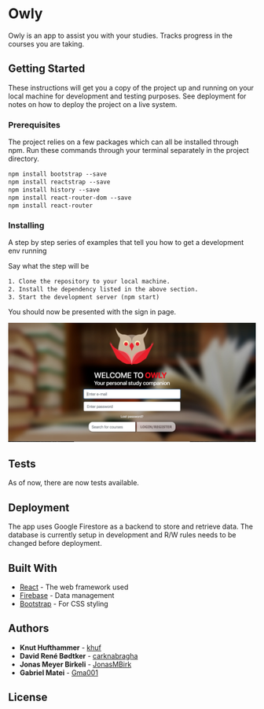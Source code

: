 # Owly

Owly is an app to assist you with your studies. Tracks progress in the courses you are taking.

## Getting Started

These instructions will get you a copy of the project up and running on your local machine for development and testing purposes. See deployment for notes on how to deploy the project on a live system.

### Prerequisites

The project relies on a few packages which can all be installed through npm. Run these commands through your terminal separately in the project directory.

```
npm install bootstrap --save
npm install reactstrap --save
npm install history --save
npm install react-router-dom --save
npm install react-router
```

### Installing

A step by step series of examples that tell you how to get a development env running

Say what the step will be

```
1. Clone the repository to your local machine.
2. Install the dependency listed in the above section.
3. Start the development server (npm start)
```

You should now be presented with the sign in page.

![alt text](https://github.com/khuf/owly-app/blob/master/docs/images/signin_preview.jpg)

## Tests

As of now, there are now tests available. 

## Deployment

The app uses Google Firestore as a backend to store and retrieve data. The database is currently setup in development and R/W rules needs to be changed before deployment. 

## Built With

* [React](https://reactjs.org/docs/getting-started.html) - The web framework used
* [Firebase](https://firebase.google.com/docs/) - Data management
* [Bootstrap](https://getbootstrap.com/docs/4.1/getting-started/contents/) - For CSS styling
## Authors

* **Knut Hufthammer** - [khuf](https://github.com/khuf)
* **David René Bødtker** - [carknabragha](https://github.com/carknabragha)
* **Jonas Meyer Birkeli** - [JonasMBirk](https://github.com/JonasMBirk) 
* **Gabriel Matei** - [Gma001](https://github.com/Gma001)

## License
